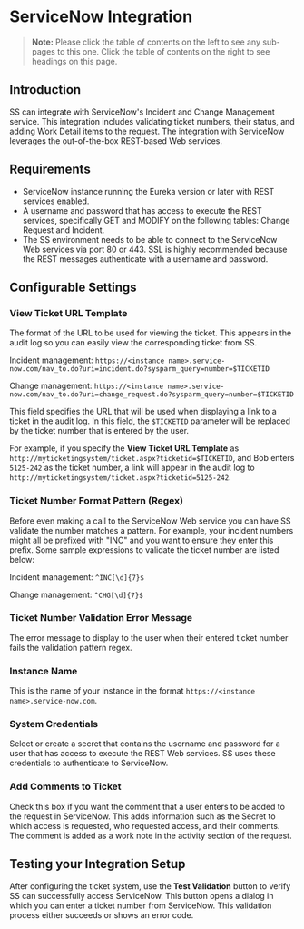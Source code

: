 [title]: # (ServiceNow Integration)
[tags]: # (ServiceNow)
[priority]: # (1000)
[redirect]: # "ServiceNowFailure"

# ServiceNow Integration

> **Note:** Please click the table of contents on the left to see any sub-pages to this one. Click the table of contents on the right to see headings on this page.

## Introduction

SS can integrate with ServiceNow's Incident and Change Management service. This integration includes validating ticket numbers, their status, and adding Work Detail items to the request. The integration with ServiceNow leverages the out-of-the-box REST-based Web services.

## Requirements

- ServiceNow instance running the Eureka version or later with REST services enabled.
- A username and password that has access to execute the REST services, specifically GET and MODIFY on the following tables: Change Request and Incident.
- The SS environment needs to be able to connect to the ServiceNow Web services via port 80 or 443. SSL is highly recommended because the REST messages authenticate with a username and password.

## Configurable Settings

### View Ticket URL Template

The format of the URL to be used for viewing the ticket. This appears in the audit log so you can easily view the corresponding ticket from SS.

Incident management: `https://<instance name>.service-now.com/nav_to.do?uri=incident.do?sysparm_query=number=$TICKETID`

Change management: `https://<instance name>.service-now.com/nav_to.do?uri=change_request.do?sysparm_query=number=$TICKETID`

This field specifies the URL that will be used when displaying a link to a ticket in the audit log. In this field, the `$TICKETID` parameter will be replaced by the ticket number that is entered by the user.

For example, if you specify the **View Ticket URL Template** as `http://myticketingsystem/ticket.aspx?ticketid=$TICKETID`, and Bob enters `5125-242` as the ticket number, a link will appear in the audit log to `http://myticketingsystem/ticket.aspx?ticketid=5125-242`.

### Ticket Number Format Pattern (Regex)

Before even making a call to the ServiceNow Web service you can have SS validate the number matches a pattern. For example, your incident numbers might all be prefixed with "INC" and you want to ensure they enter this prefix. Some sample expressions to validate the ticket number are listed below:

Incident management: `^INC[\d]{7}$`

Change management: `^CHG[\d]{7}$`

### Ticket Number Validation Error Message

The error message to display to the user when their entered ticket number fails the validation pattern regex.

### Instance Name

This is the name of your instance in the format `https://<instance name>.service-now.com`.

### System Credentials

Select or create a secret that contains the username and password for a user that has access to execute the REST Web services. SS uses these credentials to authenticate to ServiceNow.

### Add Comments to Ticket

Check this box if you want the comment that a user enters to be added to the request in ServiceNow. This adds information such as the Secret to which access is requested, who requested access, and their comments. The comment is added as a work note in the activity section of the request.

## Testing your Integration Setup

After configuring the ticket system, use the **Test Validation** button to verify SS can successfully access ServiceNow. This button opens a dialog in which you can enter a ticket number from ServiceNow. This validation process either succeeds or shows an error code.